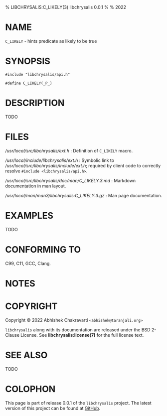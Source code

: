 % LIBCHRYSALIS:C_LIKELY(3) libchrysalis 0.0.1
%
% 2022


# NAME

`C_LIKELY` - hints predicate as likely to be true


# SYNOPSIS

```
#include "libchrysalis/api.h"

#define C_LIKELY(_P_)
```


# DESCRIPTION

TODO


# FILES

*/usr/local/src/libchrysalis/ext.h*
: Definition of `C_LIKELY` macro.

*/usr/local/include/libchrysalis/ext.h*
: Symbolic link to */usr/local/src/libchrysalis/include/ext.h*; required by
client code to correctly resolve `#include <libchrysalis/api.h>`.

*/usr/local/src/libchrysalis/doc/man/C_LIKELY.3.md*
: Markdown documentation in man layout.

*/usr/local/man/man3/libchrysalis:C_LIKELY.3.gz*
: Man page documentation.


# EXAMPLES

TODO


# CONFORMING TO

C99, C11, GCC, Clang.


# NOTES


# COPYRIGHT

Copyright &copy; 2022 Abhishek Chakravarti `<abhishek@taranjali.org>`

`libchrysalis` along with its documentation are released under the BSD 2-Clause
License. See **libchrysalis:license(7)** for the full license text.


# SEE ALSO

TODO


# COLOPHON

This page is part of release 0.0.1 of the `libchrysalis` project. The latest
version of this project can be found at
[GitHub](https://github.com/achakravarti/libchrysalis).


